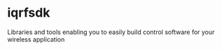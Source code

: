 iqrfsdk
=======

Libraries and tools enabling you to easily build control software for your wireless application
